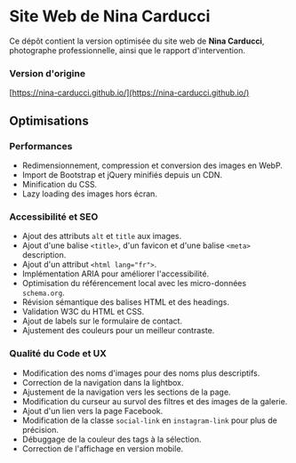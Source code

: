 # Site Web de Nina Carducci

Ce dépôt contient la version optimisée du site web de **Nina Carducci**, photographe professionnelle, ainsi que le rapport d'intervention.

### Version d'origine
[https://nina-carducci.github.io/](https://nina-carducci.github.io/)

## Optimisations

### Performances
- Redimensionnement, compression et conversion des images en WebP.
- Import de Bootstrap et jQuery minifiés depuis un CDN.
- Minification du CSS.
- Lazy loading des images hors écran.

### Accessibilité et SEO
- Ajout des attributs `alt` et `title` aux images.
- Ajout d'une balise `<title>`, d'un favicon et d'une balise `<meta>` description.
- Ajout d'un attribut `<html lang="fr">`.
- Implémentation ARIA pour améliorer l'accessibilité.
- Optimisation du référencement local avec les micro-données `schema.org`.
- Révision sémantique des balises HTML et des headings.
- Validation W3C du HTML et CSS.
- Ajout de labels sur le formulaire de contact.
- Ajustement des couleurs pour un meilleur contraste.

### Qualité du Code et UX
- Modification des noms d'images pour des noms plus descriptifs.
- Correction de la navigation dans la lightbox.
- Ajustement de la navigation vers les sections de la page.
- Modification du curseur au survol des filtres et des images de la galerie.
- Ajout d'un lien vers la page Facebook.
- Modification de la classe `social-link` en `instagram-link` pour plus de précision.
- Débuggage de la couleur des tags à la sélection.
- Correction de l'affichage en version mobile.
